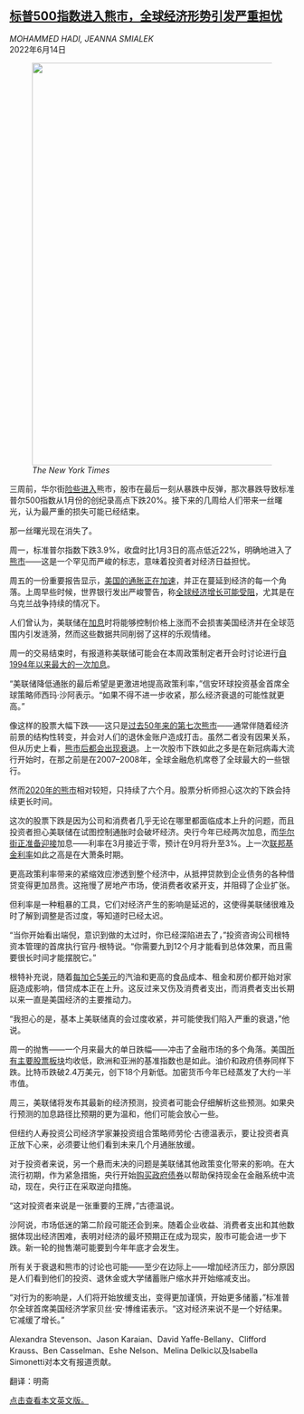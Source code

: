 <!--1655197621000-->
[标普500指数进入熊市，全球经济形势引发严重担忧](https://cn.nytimes.com/business/20220614/stocks-bonds-crypto/)
------

<address>MOHAMMED HADI, JEANNA SMIALEK</address><time pudate="2022-06-14 04:40:25" datetime="2022-06-14 04:40:25">2022年6月14日</time><figure><img src="https://images.weserv.nl/?url=static01.nyt.com/images/2022/06/13/business/bear-market-promo/bear-market-promo-master1050.png" width="1050" height="711"><figcaption> <cite>The New York Times</cite></figcaption></figure><section><p>三周前，华尔街<a href="https://www.nytimes.com/live/2022/05/20/business/stocks-bear-market">险些进入</a>熊市，股市在最后一刻从暴跌中反弹，那次暴跌导致标准普尔500指数从1月份的创纪录高点下跌20%。接下来的几周给人们带来一丝曙光，认为最严重的损失可能已经结束。</p><p>那一丝曙光现在消失了。</p><p>周一，标准普尔指数下跌3.9%，收盘时比1月3日的高点低近22%，明确地进入了<a href="https://www.nytimes.com/live/2022/06/13/business/stocks-bear-market">熊市</a>——这是一个罕见而严峻的标志，意味着投资者对经济日益担忧。</p><p>周五的一份重要报告显示，<a href="https://www.nytimes.com/2022/06/10/business/economy/may-2022-cpi-inflation.html">美国的通胀正在加速</a>，并正在蔓延到经济的每一个角落。上周早些时候，世界银行发出严峻警告，称<a href="https://cn.nytimes.com/business/20220608/world-bank-forecast/">全球经济增长可能受阻</a>，尤其是在乌克兰战争持续的情况下。</p><p>人们曾认为，美联储在<a href="https://www.nytimes.com/2022/03/16/business/economy/fed-interest-rates-inflation.html">加息</a>时将能够控制价格上涨而不会损害美国经济并在全球范围内引发涟漪，然而这些数据共同削弱了这样的乐观情绪。</p><p>周一的交易结束时，有报道称美联储可能会在本周政策制定者开会时讨论进行<a href="https://www.nytimes.com/2022/06/13/business/fed-interest-rate-increase.html" title="Link: https://www.nytimes.com/2022/06/13/business/fed-interest-rate-increase.html">自1994年以来最大的一次加息</a>。</p><p>“美联储降低通胀的最后希望是更激进地提高政策利率，”信安环球投资基金首席全球策略师西玛·沙阿表示。“如果不得不进一步收紧，那么经济衰退的可能性就更高。”</p><p>像这样的股票大幅下跌——这只是<a rel="noopener noreferrer" target="_blank" href="https://www.yardeni.com/pub/sp500corrbeartables.pdf">过去50年来的第七次熊市</a>——通常伴随着经济前景的结构性转变，并会对人们的退休金账户造成打击。虽然二者没有因果关系，但从历史上看，<a href="https://www.nytimes.com/interactive/2020/03/18/business/coronavirus-stock-market-recessions.html" title="Link: https://www.nytimes.com/interactive/2020/03/18/business/coronavirus-stock-market-recessions.html">熊市后都会出现衰退</a>。上一次股市下跌如此之多是在新冠病毒大流行开始时，在那之前是在2007–2008年，全球金融危机席卷了全球最大的一些银行。</p><p>然而<a href="https://www.nytimes.com/2022/06/13/business/bear-market-timeline-stocks.html" title="Link: https://www.nytimes.com/2022/06/13/business/bear-market-timeline-stocks.html">2020年的熊市</a>相对较短，只持续了六个月。股票分析师担心这次的下跌会持续更长时间。</p><p>这次的股票下跌是因为公司和消费者几乎无论在哪里都面临成本上升的问题，而且投资者担心美联储在试图控制通胀时会破坏经济。央行今年已经两次加息，而<a rel="noopener noreferrer" target="_blank" href="https://www.cmegroup.com/trading/interest-rates/countdown-to-fomc.html">华尔街正准备迎接</a>加息——利率在3月接近于零，预计在9月将升至3%。上一次<a rel="noopener noreferrer" target="_blank" href="https://fred.stlouisfed.org/series/FEDFUNDS">联邦基金利率</a>如此之高是在大萧条时期。</p><p>更高政策利率带来的紧缩效应渗透到整个经济中，从抵押贷款到企业债务的各种借贷变得更加昂贵。这拖慢了房地产市场，使消费者收紧开支，并阻碍了企业扩张。</p><p>但利率是一种粗暴的工具，它们对经济产生的影响是延迟的，这使得美联储很难及时了解到调整是否过度，等知道时已经太迟。</p><p>“当你开始看出端倪，意识到做的太过时，你已经深陷进去了，”投资咨询公司根特资本管理的首席执行官丹·根特说。“你需要九到12个月才能看到总体效果，而且需要很长时间才能摆脱它。”</p><p>根特补充说，随着<a href="https://www.nytimes.com/2022/06/11/business/energy-environment/gasoline-price.html">每加仑5美元</a>的汽油和更高的食品成本、租金和房价都开始对家庭造成影响，借贷成本正在上升。这反过来又伤及消费者支出，而消费者支出长期以来一直是美国经济的主要推动力。</p><p>“我担心的是，基本上美联储真的会过度收紧，并可能使我们陷入严重的衰退，”他说。</p><p>周一的抛售——一个月来最大的单日跌幅——冲击了金融市场的多个角落。美国<a rel="noopener noreferrer" target="_blank" href="https://www.cnbc.com/sectors/">所有主要股票板块</a>均收低，欧洲和亚洲的基准指数也是如此。油价和政府债券同样下跌。比特币跌破2.4万美元，创下18个月新低。加密货币今年已经蒸发了大约一半市值。</p><p>周三，美联储将发布其最新的经济预测，投资者可能会仔细解析这些预测。如果央行预测的加息路径比预期的更为温和，他们可能会放心一些。</p><p>但纽约人寿投资公司经济学家兼投资组合策略师劳伦·古德温表示，要让投资者真正放下心来，必须要让他们看到未来几个月通胀放缓。</p><p>对于投资者来说，另一个悬而未决的问题是美联储其他政策变化带来的影响。在大流行初期，作为紧急措施，央行开始<a href="https://www.nytimes.com/2021/11/03/business/economy/fed-taper-bond-buying.html" title="Link: https://www.nytimes.com/2021/11/03/business/economy/fed-taper-bond-buying.html">购买政府债券</a>以帮助保持现金在金融系统中流动，现在，央行正在采取逆向措施。</p><p>“这对投资者来说是一张重要的王牌，”古德温说。</p><p>沙阿说，市场低迷的第二阶段可能还会到来。随着企业收益、消费者支出和其他数据体现出经济困难，表明对经济的最坏预期正在成为现实，股市可能会进一步下跌。新一轮的抛售潮可能要到今年年底才会发生。</p><p>所有关于衰退和熊市的讨论也可能——至少在边际上——增加经济压力，部分原因是人们看到他们的投资、退休金或大学储蓄账户缩水并开始缩减支出。</p><p>“对行为的影响是，人们将开始放缓支出，变得更加谨慎，开始更多储蓄，”标准普尔全球首席美国经济学家贝丝·安·博维诺表示。“这对经济来说不是一个好结果。它减缓了增长。”</p></section><footer><p>Alexandra Stevenson、Jason Karaian、David Yaffe-Bellany、Clifford Krauss、Ben Casselman、Eshe Nelson、Melina Delkic以及Isabella Simonetti对本文有报道贡献。</p><p>翻译：明斋</p><p><a rel="nofollow" target="_blank" href="https://www.nytimes.com/2022/06/13/business/stocks-bonds-crypto.html" title="Link: https://www.nytimes.com/2022/06/13/business/stocks-bonds-crypto.html">点击查看本文英文版。</a></p></footer>
